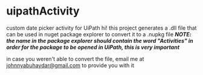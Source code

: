 # uipathActivity
custom date picker activity for UiPath
hi!
this project generates a .dll file that can be used in nuget package explorer to convert it to a .nupkg file
<b><i>NOTE: the name in the package explorer should contain the word "Activities" in order for the package to be opened in UiPath, this is very important</i></b>

in case you weren't able to convert the file, email me at johnnyabuhaydar@gmail.com to provide you with it
